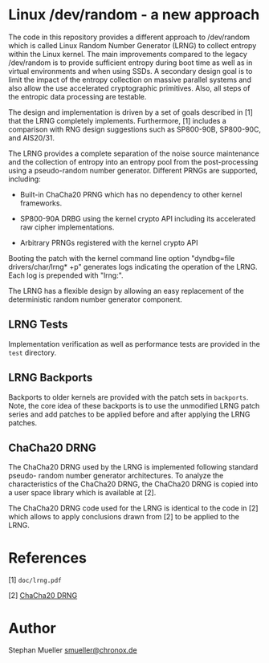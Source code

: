 # Linux /dev/random - a new approach

The code in this repository provides a different approach to /dev/random which
is called Linux Random Number Generator (LRNG) to collect entropy within the
Linux kernel. The main improvements compared to the legacy /dev/random is to
provide sufficient entropy during boot time as well as in virtual environments
and when using SSDs. A secondary design goal is to limit the impact of the
entropy collection on massive parallel systems and also allow the use
accelerated cryptographic primitives. Also, all steps of the entropic data
processing are testable.

The design and implementation is driven by a set of goals described in [1]
that the LRNG completely implements. Furthermore, [1] includes a
comparison with RNG design suggestions such as SP800-90B, SP800-90C, and
AIS20/31.

The LRNG provides a complete separation of the noise source maintenance
and the collection of entropy into an entropy pool from the post-processing
using a pseudo-random number generator. Different PRNGs are supported,
including:

* Built-in ChaCha20 PRNG which has no dependency to other kernel
  frameworks.

* SP800-90A DRBG using the kernel crypto API including its accelerated
  raw cipher implementations.

* Arbitrary PRNGs registered with the kernel crypto API

Booting the patch with the kernel command line option
"dyndbg=file drivers/char/lrng* +p" generates logs indicating the operation
of the LRNG. Each log is prepended with "lrng:".

The LRNG has a flexible design by allowing an easy replacement of the
deterministic random number generator component.

## LRNG Tests

Implementation verification as well as performance tests are provided in the
`test` directory.

## LRNG Backports

Backports to older kernels are provided with the patch sets in `backports`.
Note, the core idea of these backports is to use the unmodified LRNG patch
series and add patches to be applied before and after applying the LRNG
patches.

## ChaCha20 DRNG

The ChaCha20 DRNG used by the LRNG is implemented following standard pseudo-
random number generator architectures. To analyze the characteristics of the
ChaCha20 DRNG, the ChaCha20 DRNG is copied into a user space library
which is available at [2].

The ChaCha20 DRNG code used for the LRNG is identical to the code in [2]
which allows to apply conclusions drawn from [2] to be applied to the LRNG.

# References

[1] `doc/lrng.pdf`

[2] [ChaCha20 DRNG](https://github.com/smuellerDD/chacha20_drng)

# Author
Stephan Mueller <smueller@chronox.de>
